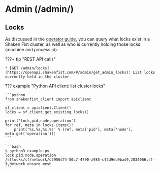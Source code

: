 # Admin (/admin/)

## Locks

As discussed in the [operator guide](/operator_guide/locks/), you can query
what locks exist in a Shaken Fist cluster, as well as who is currently holding
those locks (machine and process id).

???+ tip "REST API calls"

    * [GET /admin/locks](https://openapi.shakenfist.com/#/admin/get_admin_locks): List locks currently held in the cluster.

??? example "Python API client: list cluster locks"

    ```python
    from shakenfist_client import apiclient

    sf_client = apiclient.Client()
    locks = sf_client.get_existing_locks()

    print('lock,pid,node,operation')
    for ref, meta in locks.items():
        print('%s,%s,%s,%s' % (ref, meta['pid'], meta['node'], meta.get('operation')))
    ```

    ```bash
    $ python3 example.py
    lock,pid,node,operation
    /sflocks/sf/network/d2950d74-50c7-4790-a985-c43d9eb9bad9,2834066,sf-3,Network ensure mesh
    ```